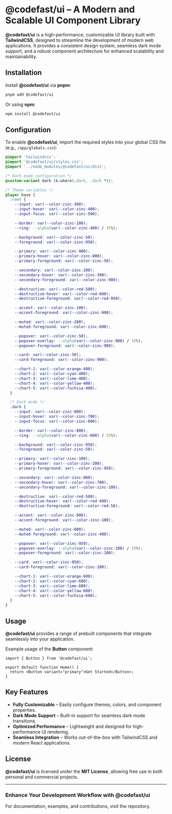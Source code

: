 # **@codefast/ui** – A Modern and Scalable UI Component Library

**@codefast/ui** is a high-performance, customizable UI library built with **TailwindCSS**, designed to streamline the development of modern web applications. It provides a consistent design system, seamless dark mode support, and a robust component architecture for enhanced scalability and maintainability.

## Installation

Install **@codefast/ui** via **pnpm**:

```sh
pnpm add @codefast/ui
```

Or using **npm**:

```sh
npm install @codefast/ui
```

## Configuration

To enable **@codefast/ui**, import the required styles into your global CSS file (e.g., `/app/globals.css`):

```css
@import 'tailwindcss';
@import '@codefast/ui/styles.css';
@import '../node_modules/@codefast/ui/dist';

/* Dark mode configuration */
@custom-variant dark (&:where(.dark, .dark *));

/* Theme variables */
@layer base {
  :root {
    --input: var(--color-zinc-300);
    --input-hover: var(--color-zinc-400);
    --input-focus: var(--color-zinc-500);

    --border: var(--color-zinc-200);
    --ring: --alpha(var(--color-zinc-400) / 35%);

    --background: var(--color-zinc-50);
    --foreground: var(--color-zinc-950);

    --primary: var(--color-zinc-900);
    --primary-hover: var(--color-zinc-800);
    --primary-foreground: var(--color-zinc-50);

    --secondary: var(--color-zinc-200);
    --secondary-hover: var(--color-zinc-300);
    --secondary-foreground: var(--color-zinc-900);

    --destructive: var(--color-red-500);
    --destructive-hover: var(--color-red-600);
    --destructive-foreground: var(--color-red-950);

    --accent: var(--color-zinc-100);
    --accent-foreground: var(--color-zinc-900);

    --muted: var(--color-zinc-200);
    --muted-foreground: var(--color-zinc-600);

    --popover: var(--color-zinc-50);
    --popover-overlay: --alpha(var(--color-zinc-900) / 35%);
    --popover-foreground: var(--color-zinc-900);

    --card: var(--color-zinc-50);
    --card-foreground: var(--color-zinc-900);

    --chart-1: var(--color-orange-400);
    --chart-2: var(--color-cyan-400);
    --chart-3: var(--color-lime-400);
    --chart-4: var(--color-yellow-400);
    --chart-5: var(--color-fuchsia-400);
  }

  /* Dark mode */
  .dark {
    --input: var(--color-zinc-800);
    --input-hover: var(--color-zinc-700);
    --input-focus: var(--color-zinc-600);

    --border: var(--color-zinc-800);
    --ring: --alpha(var(--color-zinc-600) / 35%);

    --background: var(--color-zinc-950);
    --foreground: var(--color-zinc-50);

    --primary: var(--color-zinc-100);
    --primary-hover: var(--color-zinc-200);
    --primary-foreground: var(--color-zinc-950);

    --secondary: var(--color-zinc-800);
    --secondary-hover: var(--color-zinc-700);
    --secondary-foreground: var(--color-zinc-100);

    --destructive: var(--color-red-500);
    --destructive-hover: var(--color-red-400);
    --destructive-foreground: var(--color-red-50);

    --accent: var(--color-zinc-900);
    --accent-foreground: var(--color-zinc-100);

    --muted: var(--color-zinc-800);
    --muted-foreground: var(--color-zinc-400);

    --popover: var(--color-zinc-950);
    --popover-overlay: --alpha(var(--color-zinc-100) / 35%);
    --popover-foreground: var(--color-zinc-100);

    --card: var(--color-zinc-950);
    --card-foreground: var(--color-zinc-100);

    --chart-1: var(--color-orange-600);
    --chart-2: var(--color-cyan-600);
    --chart-3: var(--color-lime-600);
    --chart-4: var(--color-yellow-600);
    --chart-5: var(--color-fuchsia-600);
  }
}
```

## Usage

**@codefast/ui** provides a range of prebuilt components that integrate seamlessly into your application.

Example usage of the **Button** component:

```tsx
import { Button } from '@codefast/ui';

export default function Home() {
  return <Button variant="primary">Get Started</Button>;
}
```

## Key Features

- **Fully Customizable** – Easily configure themes, colors, and component properties.
- **Dark Mode Support** – Built-in support for seamless dark mode transitions.
- **Optimized Performance** – Lightweight and designed for high-performance UI rendering.
- **Seamless Integration** – Works out-of-the-box with TailwindCSS and modern React applications.

## License

**@codefast/ui** is licensed under the **MIT License**, allowing free use in both personal and commercial projects.

---

### Enhance Your Development Workflow with **@codefast/ui**

For documentation, examples, and contributions, visit the repository.
